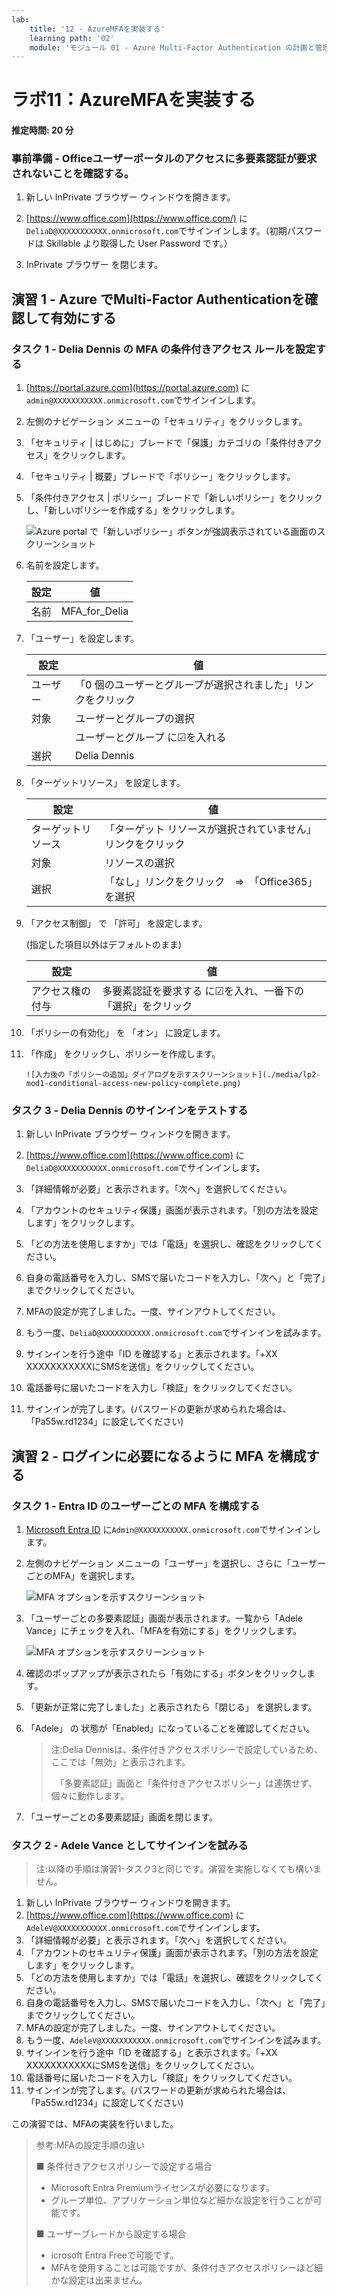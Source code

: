 ```yaml
---
lab:
    title: '12 - AzureMFAを実装する'
    learning path: '02'
    module: 'モジュール 01 - Azure Multi-Factor Authentication の計画と管理を行う'
---
```


# ラボ11：AzureMFAを実装する

#### 推定時間: 20 分

### 事前準備 - Officeユーザーポータルのアクセスに多要素認証が要求されないことを確認する。

1. 新しい InPrivate ブラウザー ウィンドウを開きます。

2. [https://www.office.com](https://www.office.com/) に`DeliaD@XXXXXXXXXXX.onmicrosoft.com`でサインインします。（初期パスワードは Skillable より取得した User Password です。）
3. InPrivate ブラウザー を閉じます。



## 演習 1 - Azure でMulti-Factor Authenticationを確認して有効にする


### タスク 1 - Delia Dennis の MFA の条件付きアクセス ルールを設定する

1. [https://portal.azure.com](https://portal.azure.com) に`admin@XXXXXXXXXXX.onmicrosoft.com`でサインインします。

2. 左側のナビゲーション メニューの「セキュリティ」をクリックします。

3. 「セキュリティ | はじめに」ブレードで「保護」カテゴリの「条件付きアクセス」をクリックします。

4. 「セキュリティ | 概要」ブレードで「ポリシー」をクリックします。

5. 「条件付きアクセス | ポリシー」ブレードで「新しいポリシー」をクリックし、「新しいポリシーを作成する」をクリックします。

    ![Azure portal で「新しいポリシー」ボタンが強調表示されている画面のスクリーンショット](./media/lp2-mod1-azure-ad-conditional-access-policy.png)

6. 名前を設定します。

    | 設定 | 値            |
    | ---- | ------------- |
    | 名前 | MFA_for_Delia |

7. 「ユーザー」を設定します。

    | 設定     | 値                                                           |
    | -------- | ------------------------------------------------------------ |
    | ユーザー | 「0 個のユーザーとグループが選択されました」リンクをクリック |
    | 対象     | ユーザーとグループの選択                                     |
    |          | ユーザーとグループ に☑を入れる                               |
    | 選択     | Delia Dennis                                                 |

8. 「ターゲットリソース」 を設定します。

    | 設定               | 値                                                          |
    | ------------------ | ----------------------------------------------------------- |
    | ターゲットリソース | 「ターゲット リソースが選択されていません」リンクをクリック |
    | 対象               | リソースの選択                                              |
    | 選択               | 「なし」リンクをクリック　⇒　「Office365」を選択            |

9. 「アクセス制御」 で 「許可」 を設定します。

    (指定した項目以外はデフォルトのまま)

    | 設定             | 値                                                         |
    | ---------------- | ---------------------------------------------------------- |
    | アクセス権の付与 | 多要素認証を要求する に☑を入れ、一番下の「選択」をクリック |

10. 「ポリシーの有効化」 を 「オン」 に設定します。

11. 「作成」 をクリックし、ポリシーを作成します。

        ![入力後の「ポリシーの追加」ダイアログを示すスクリーンショット](./media/lp2-mod1-conditional-access-new-policy-complete.png)

        

### タスク 3 - Delia Dennis のサインインをテストする

1. 新しい InPrivate ブラウザー ウィンドウを開きます。

2. [https://www.office.com](https://www.office.com) に`DeliaD@XXXXXXXXXXX.onmicrosoft.com`でサインインします。

3. 「詳細情報が必要」と表示されます。「次へ」を選択してください。

4. 「アカウントのセキュリティ保護」画面が表示されます。「別の方法を設定します」をクリックします。

5. 「どの方法を使用しますか」では「電話」を選択し、確認をクリックしてください。

6. 自身の電話番号を入力し、SMSで届いたコードを入力し、「次へ」と「完了」までクリックしてください。

7. MFAの設定が完了しました。一度、サインアウトしてください。

8. もう一度、`DeliaD@XXXXXXXXXXX.onmicrosoft.com`でサインインを試みます。

9. サインインを行う途中「ID を確認する」と表示されます。「+XX XXXXXXXXXXXにSMSを送信」をクリックしてください。

10. 電話番号に届いたコードを入力し「検証」をクリックしてください。

11. サインインが完了します。(パスワードの更新が求められた場合は、「Pa55w.rd1234」に設定してください)

    

## 演習 2 - ログインに必要になるように MFA を構成する

### タスク 1 - Entra ID のユーザーごとの MFA を構成する

1. [Microsoft Entra ID]( https://portal.azure.com/#blade/Microsoft_AAD_IAM/ActiveDirectoryMenuBlade/Overview) に`Admin@XXXXXXXXXXX.onmicrosoft.com`でサインインします。

2. 左側のナビゲーション メニューの「ユーザー」を選択し、さらに「ユーザーごとのMFA」を選択します。

    ![MFA オプションを示すスクリーンショット](./media/lp2-mod1-users-mfa.png)

    

3. 「ユーザーごとの多要素認証」画面が表示されます。一覧から「Adele Vance」にチェックを入れ、「MFAを有効にする」をクリックします。

    ![MFA オプションを示すスクリーンショット](./media/lp2-mod1-mfa-settings1.png)

4. 確認のポップアップが表示されたら「有効にする」ボタンをクリックします。

5. 「更新が正常に完了しました」と表示されたら「閉じる」 を選択します。

6. 「Adele」 の 状態が「Enabled」になっていることを確認してください。

    > 注:Delia Dennisは、条件付きアクセスポリシーで設定しているため、ここでは「無効」と表示されます。
    >
    > 　「多要素認証」画面と「条件付きアクセスポリシー」は連携せず、個々に動作します。
    
7. 「ユーザーごとの多要素認証」画面を閉じます。

     

### タスク 2 - Adele Vance としてサインインを試みる

> 注:以降の手順は演習1-タスク3と同じです。演習を実施しなくても構いません。

1. 新しい InPrivate ブラウザー ウィンドウを開きます。
2. [https://www.office.com](https://www.office.com) に`AdeleV@XXXXXXXXXXX.onmicrosoft.com`でサインインします。
3. 「詳細情報が必要」と表示されます。「次へ」を選択してください。
4. 「アカウントのセキュリティ保護」画面が表示されます。「別の方法を設定します」をクリックします。
5. 「どの方法を使用しますか」では「電話」を選択し、確認をクリックしてください。
6. 自身の電話番号を入力し、SMSで届いたコードを入力し、「次へ」と「完了」までクリックしてください。
7. MFAの設定が完了しました。一度、サインアウトしてください。
8. もう一度、`AdeleV@XXXXXXXXXXX.onmicrosoft.com`でサインインを試みます。
9. サインインを行う途中「ID を確認する」と表示されます。「+XX XXXXXXXXXXXにSMSを送信」をクリックしてください。
10. 電話番号に届いたコードを入力し「検証」をクリックしてください。
11. サインインが完了します。(パスワードの更新が求められた場合は、「Pa55w.rd1234」に設定してください)

    



この演習では、MFAの実装を行いました。

> 参考:MFAの設定手順の違い
>
> ■ 条件付きアクセスポリシーで設定する場合
>
>   - Microsoft Entra Premiumライセンスが必要になります。
>   - グループ単位、アプリケーション単位など細かな設定を行うことが可能です。
>
> ■ ユーザーブレードから設定する場合
>
>   - icrosoft Entra Freeで可能です。
>   - MFAを使用することは可能ですが、条件付きアクセスポリシーほど細かな設定は出来ません。

　
